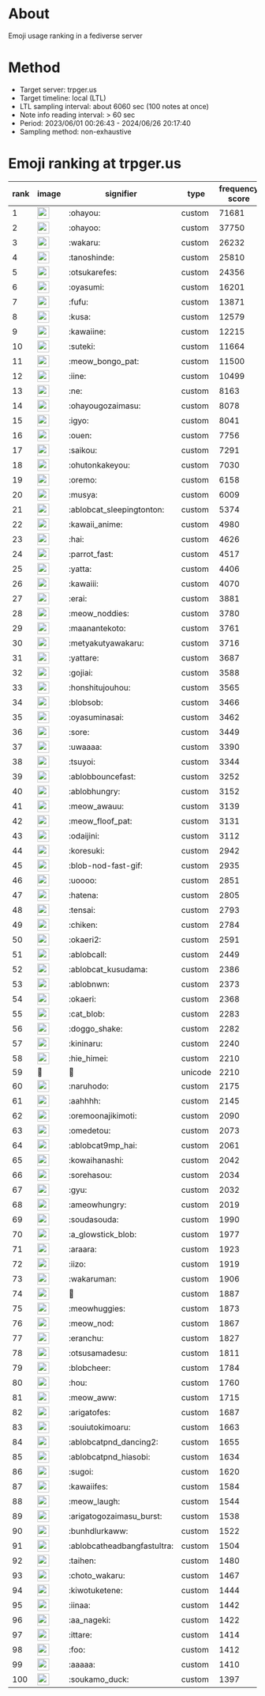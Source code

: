 # About
Emoji usage ranking in a fediverse server

# Method
- Target server: trpger.us
- Target timeline: local (LTL)
- LTL sampling interval: about 6060 sec (100 notes at once)
- Note info reading interval: > 60 sec
- Period: 2023/06/01 00:26:43 - 2024/06/26 20:17:40 
- Sampling method: non-exhaustive

# Emoji ranking at trpger.us

|rank|image|signifier|type|frequency score|
|----|----|----|----|----|
|1|<img height="24" src="https://trpger.us/emoji/ohayou.webp">|:ohayou:|custom|71681|
|2|<img height="24" src="https://trpger.us/emoji/ohayoo.webp">|:ohayoo:|custom|37750|
|3|<img height="24" src="https://trpger.us/emoji/wakaru.webp">|:wakaru:|custom|26232|
|4|<img height="24" src="https://trpger.us/emoji/tanoshinde.webp">|:tanoshinde:|custom|25810|
|5|<img height="24" src="https://trpger.us/emoji/otsukarefes.webp">|:otsukarefes:|custom|24356|
|6|<img height="24" src="https://trpger.us/emoji/oyasumi.webp">|:oyasumi:|custom|16201|
|7|<img height="24" src="https://trpger.us/emoji/fufu.webp">|:fufu:|custom|13871|
|8|<img height="24" src="https://trpger.us/emoji/kusa.webp">|:kusa:|custom|12579|
|9|<img height="24" src="https://trpger.us/emoji/kawaiine.webp">|:kawaiine:|custom|12215|
|10|<img height="24" src="https://trpger.us/emoji/suteki.webp">|:suteki:|custom|11664|
|11|<img height="24" src="https://trpger.us/emoji/meow_bongo_pat.webp">|:meow_bongo_pat:|custom|11500|
|12|<img height="24" src="https://trpger.us/emoji/iine.webp">|:iine:|custom|10499|
|13|<img height="24" src="https://trpger.us/emoji/ne.webp">|:ne:|custom|8163|
|14|<img height="24" src="https://trpger.us/emoji/ohayougozaimasu.webp">|:ohayougozaimasu:|custom|8078|
|15|<img height="24" src="https://trpger.us/emoji/igyo.webp">|:igyo:|custom|8041|
|16|<img height="24" src="https://trpger.us/emoji/ouen.webp">|:ouen:|custom|7756|
|17|<img height="24" src="https://trpger.us/emoji/saikou.webp">|:saikou:|custom|7291|
|18|<img height="24" src="https://trpger.us/emoji/ohutonkakeyou.webp">|:ohutonkakeyou:|custom|7030|
|19|<img height="24" src="https://trpger.us/emoji/oremo.webp">|:oremo:|custom|6158|
|20|<img height="24" src="https://trpger.us/emoji/musya.webp">|:musya:|custom|6009|
|21|<img height="24" src="https://trpger.us/emoji/ablobcat_sleepingtonton.webp">|:ablobcat_sleepingtonton:|custom|5374|
|22|<img height="24" src="https://trpger.us/emoji/kawaii_anime.webp">|:kawaii_anime:|custom|4980|
|23|<img height="24" src="https://trpger.us/emoji/hai.webp">|:hai:|custom|4626|
|24|<img height="24" src="https://trpger.us/emoji/parrot_fast.webp">|:parrot_fast:|custom|4517|
|25|<img height="24" src="https://trpger.us/emoji/yatta.webp">|:yatta:|custom|4406|
|26|<img height="24" src="https://trpger.us/emoji/kawaiii.webp">|:kawaiii:|custom|4070|
|27|<img height="24" src="https://trpger.us/emoji/erai.webp">|:erai:|custom|3881|
|28|<img height="24" src="https://trpger.us/emoji/meow_noddies.webp">|:meow_noddies:|custom|3780|
|29|<img height="24" src="https://trpger.us/emoji/maanantekoto.webp">|:maanantekoto:|custom|3761|
|30|<img height="24" src="https://trpger.us/emoji/metyakutyawakaru.webp">|:metyakutyawakaru:|custom|3716|
|31|<img height="24" src="https://trpger.us/emoji/yattare.webp">|:yattare:|custom|3687|
|32|<img height="24" src="https://trpger.us/emoji/gojiai.webp">|:gojiai:|custom|3588|
|33|<img height="24" src="https://trpger.us/emoji/honshitujouhou.webp">|:honshitujouhou:|custom|3565|
|34|<img height="24" src="https://trpger.us/emoji/blobsob.webp">|:blobsob:|custom|3466|
|35|<img height="24" src="https://trpger.us/emoji/oyasuminasai.webp">|:oyasuminasai:|custom|3462|
|36|<img height="24" src="https://trpger.us/emoji/sore.webp">|:sore:|custom|3449|
|37|<img height="24" src="https://trpger.us/emoji/uwaaaa.webp">|:uwaaaa:|custom|3390|
|38|<img height="24" src="https://trpger.us/emoji/tsuyoi.webp">|:tsuyoi:|custom|3344|
|39|<img height="24" src="https://trpger.us/emoji/ablobbouncefast.webp">|:ablobbouncefast:|custom|3252|
|40|<img height="24" src="https://trpger.us/emoji/ablobhungry.webp">|:ablobhungry:|custom|3152|
|41|<img height="24" src="https://trpger.us/emoji/meow_awauu.webp">|:meow_awauu:|custom|3139|
|42|<img height="24" src="https://trpger.us/emoji/meow_floof_pat.webp">|:meow_floof_pat:|custom|3131|
|43|<img height="24" src="https://trpger.us/emoji/odaijini.webp">|:odaijini:|custom|3112|
|44|<img height="24" src="https://trpger.us/emoji/koresuki.webp">|:koresuki:|custom|2942|
|45|<img height="24" src="https://trpger.us/emoji/blob-nod-fast-gif.webp">|:blob-nod-fast-gif:|custom|2935|
|46|<img height="24" src="https://trpger.us/emoji/uoooo.webp">|:uoooo:|custom|2851|
|47|<img height="24" src="https://trpger.us/emoji/hatena.webp">|:hatena:|custom|2805|
|48|<img height="24" src="https://trpger.us/emoji/tensai.webp">|:tensai:|custom|2793|
|49|<img height="24" src="https://trpger.us/emoji/chiken.webp">|:chiken:|custom|2784|
|50|<img height="24" src="https://trpger.us/emoji/okaeri2.webp">|:okaeri2:|custom|2591|
|51|<img height="24" src="https://trpger.us/emoji/ablobcall.webp">|:ablobcall:|custom|2449|
|52|<img height="24" src="https://trpger.us/emoji/ablobcat_kusudama.webp">|:ablobcat_kusudama:|custom|2386|
|53|<img height="24" src="https://trpger.us/emoji/ablobnwn.webp">|:ablobnwn:|custom|2373|
|54|<img height="24" src="https://trpger.us/emoji/okaeri.webp">|:okaeri:|custom|2368|
|55|<img height="24" src="https://trpger.us/emoji/cat_blob.webp">|:cat_blob:|custom|2283|
|56|<img height="24" src="https://trpger.us/emoji/doggo_shake.webp">|:doggo_shake:|custom|2282|
|57|<img height="24" src="https://trpger.us/emoji/kininaru.webp">|:kininaru:|custom|2240|
|58|<img height="24" src="https://trpger.us/emoji/hie_himei.webp">|:hie_himei:|custom|2210|
|59|🍮|🍮|unicode|2210|
|60|<img height="24" src="https://trpger.us/emoji/naruhodo.webp">|:naruhodo:|custom|2175|
|61|<img height="24" src="https://trpger.us/emoji/aahhhh.webp">|:aahhhh:|custom|2145|
|62|<img height="24" src="https://trpger.us/emoji/oremoonajikimoti.webp">|:oremoonajikimoti:|custom|2090|
|63|<img height="24" src="https://trpger.us/emoji/omedetou.webp">|:omedetou:|custom|2073|
|64|<img height="24" src="https://trpger.us/emoji/ablobcat9mp_hai.webp">|:ablobcat9mp_hai:|custom|2061|
|65|<img height="24" src="https://trpger.us/emoji/kowaihanashi.webp">|:kowaihanashi:|custom|2042|
|66|<img height="24" src="https://trpger.us/emoji/sorehasou.webp">|:sorehasou:|custom|2034|
|67|<img height="24" src="https://trpger.us/emoji/gyu.webp">|:gyu:|custom|2032|
|68|<img height="24" src="https://trpger.us/emoji/ameowhungry.webp">|:ameowhungry:|custom|2019|
|69|<img height="24" src="https://trpger.us/emoji/soudasouda.webp">|:soudasouda:|custom|1990|
|70|<img height="24" src="https://trpger.us/emoji/a_glowstick_blob.webp">|:a_glowstick_blob:|custom|1977|
|71|<img height="24" src="https://trpger.us/emoji/araara.webp">|:araara:|custom|1923|
|72|<img height="24" src="https://trpger.us/emoji/iizo.webp">|:iizo:|custom|1919|
|73|<img height="24" src="https://trpger.us/emoji/wakaruman.webp">|:wakaruman:|custom|1906|
|74|<img height="24" src="https://trpger.us/emoji/birthday.webp">|:birthday:|custom|1887|
|75|<img height="24" src="https://trpger.us/emoji/meowhuggies.webp">|:meowhuggies:|custom|1873|
|76|<img height="24" src="https://trpger.us/emoji/meow_nod.webp">|:meow_nod:|custom|1867|
|77|<img height="24" src="https://trpger.us/emoji/eranchu.webp">|:eranchu:|custom|1827|
|78|<img height="24" src="https://trpger.us/emoji/otsusamadesu.webp">|:otsusamadesu:|custom|1811|
|79|<img height="24" src="https://trpger.us/emoji/blobcheer.webp">|:blobcheer:|custom|1784|
|80|<img height="24" src="https://trpger.us/emoji/hou.webp">|:hou:|custom|1760|
|81|<img height="24" src="https://trpger.us/emoji/meow_aww.webp">|:meow_aww:|custom|1715|
|82|<img height="24" src="https://trpger.us/emoji/arigatofes.webp">|:arigatofes:|custom|1687|
|83|<img height="24" src="https://trpger.us/emoji/souiutokimoaru.webp">|:souiutokimoaru:|custom|1663|
|84|<img height="24" src="https://trpger.us/emoji/ablobcatpnd_dancing2.webp">|:ablobcatpnd_dancing2:|custom|1655|
|85|<img height="24" src="https://trpger.us/emoji/ablobcatpnd_hiasobi.webp">|:ablobcatpnd_hiasobi:|custom|1634|
|86|<img height="24" src="https://trpger.us/emoji/sugoi.webp">|:sugoi:|custom|1620|
|87|<img height="24" src="https://trpger.us/emoji/kawaiifes.webp">|:kawaiifes:|custom|1584|
|88|<img height="24" src="https://trpger.us/emoji/meow_laugh.webp">|:meow_laugh:|custom|1544|
|89|<img height="24" src="https://trpger.us/emoji/arigatogozaimasu_burst.webp">|:arigatogozaimasu_burst:|custom|1538|
|90|<img height="24" src="https://trpger.us/emoji/bunhdlurkaww.webp">|:bunhdlurkaww:|custom|1522|
|91|<img height="24" src="https://trpger.us/emoji/ablobcatheadbangfastultra.webp">|:ablobcatheadbangfastultra:|custom|1504|
|92|<img height="24" src="https://trpger.us/emoji/taihen.webp">|:taihen:|custom|1480|
|93|<img height="24" src="https://trpger.us/emoji/choto_wakaru.webp">|:choto_wakaru:|custom|1467|
|94|<img height="24" src="https://trpger.us/emoji/kiwotuketene.webp">|:kiwotuketene:|custom|1444|
|95|<img height="24" src="https://trpger.us/emoji/iinaa.webp">|:iinaa:|custom|1442|
|96|<img height="24" src="https://trpger.us/emoji/aa_nageki.webp">|:aa_nageki:|custom|1422|
|97|<img height="24" src="https://trpger.us/emoji/ittare.webp">|:ittare:|custom|1414|
|98|<img height="24" src="https://trpger.us/emoji/foo.webp">|:foo:|custom|1412|
|99|<img height="24" src="https://trpger.us/emoji/aaaaa.webp">|:aaaaa:|custom|1410|
|100|<img height="24" src="https://trpger.us/emoji/soukamo_duck.webp">|:soukamo_duck:|custom|1397|
